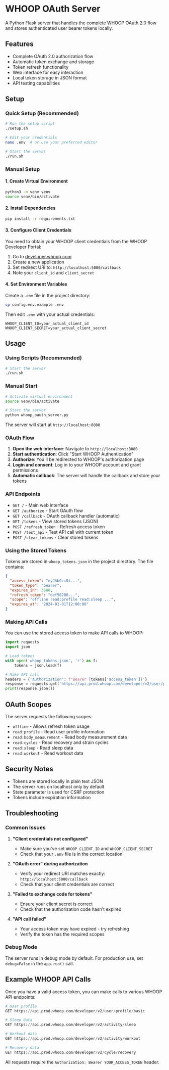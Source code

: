 # WHOOP OAuth Server

A Python Flask server that handles the complete WHOOP OAuth 2.0 flow and stores authenticated user bearer tokens locally.

## Features

- Complete OAuth 2.0 authorization flow
- Automatic token exchange and storage
- Token refresh functionality
- Web interface for easy interaction
- Local token storage in JSON format
- API testing capabilities

## Setup

### Quick Setup (Recommended)

```bash
# Run the setup script
./setup.sh

# Edit your credentials
nano .env  # or use your preferred editor

# Start the server
./run.sh
```

### Manual Setup

#### 1. Create Virtual Environment

```bash
python3 -m venv venv
source venv/bin/activate
```

#### 2. Install Dependencies

```bash
pip install -r requirements.txt
```

#### 3. Configure Client Credentials

You need to obtain your WHOOP client credentials from the WHOOP Developer Portal:

1. Go to [developer.whoop.com](https://developer.whoop.com)
2. Create a new application
3. Set redirect URI to: `http://localhost:5000/callback`
4. Note your `client_id` and `client_secret`

#### 4. Set Environment Variables

Create a `.env` file in the project directory:

```bash
cp config.env.example .env
```

Then edit `.env` with your actual credentials:

```
WHOOP_CLIENT_ID=your_actual_client_id
WHOOP_CLIENT_SECRET=your_actual_client_secret
```

## Usage

### Using Scripts (Recommended)

```bash
# Start the server
./run.sh
```

### Manual Start

```bash
# Activate virtual environment
source venv/bin/activate

# Start the server
python whoop_oauth_server.py
```

The server will start at `http://localhost:8080`

### OAuth Flow

1. **Open the web interface**: Navigate to `http://localhost:8080`
2. **Start authentication**: Click "Start WHOOP Authentication"
3. **Authorize**: You'll be redirected to WHOOP's authorization page
4. **Login and consent**: Log in to your WHOOP account and grant permissions
5. **Automatic callback**: The server will handle the callback and store your tokens

### API Endpoints

- `GET /` - Main web interface
- `GET /authorize` - Start OAuth flow
- `GET /callback` - OAuth callback handler (automatic)
- `GET /tokens` - View stored tokens (JSON)
- `POST /refresh_token` - Refresh access token
- `POST /test_api` - Test API call with current token
- `POST /clear_tokens` - Clear stored tokens

### Using the Stored Tokens

Tokens are stored in `whoop_tokens.json` in the project directory. The file contains:

```json
{
  "access_token": "eyJhbGciOi...",
  "token_type": "bearer",
  "expires_in": 3600,
  "refresh_token": "def50200...",
  "scope": "offline read:profile read:sleep ...",
  "expires_at": "2024-01-01T12:00:00"
}
```

### Making API Calls

You can use the stored access token to make API calls to WHOOP:

```python
import requests
import json

# Load tokens
with open('whoop_tokens.json', 'r') as f:
    tokens = json.load(f)

# Make API call
headers = {'Authorization': f"Bearer {tokens['access_token']}"}
response = requests.get('https://api.prod.whoop.com/developer/v2/user/profile/basic', headers=headers)
print(response.json())
```

## OAuth Scopes

The server requests the following scopes:
- `offline` - Allows refresh token usage
- `read:profile` - Read user profile information
- `read:body_measurement` - Read body measurement data
- `read:cycles` - Read recovery and strain cycles
- `read:sleep` - Read sleep data
- `read:workout` - Read workout data

## Security Notes

- Tokens are stored locally in plain text JSON
- The server runs on localhost only by default
- State parameter is used for CSRF protection
- Tokens include expiration information

## Troubleshooting

### Common Issues

1. **"Client credentials not configured"**
   - Make sure you've set `WHOOP_CLIENT_ID` and `WHOOP_CLIENT_SECRET`
   - Check that your `.env` file is in the correct location

2. **"OAuth error" during authorization**
   - Verify your redirect URI matches exactly: `http://localhost:5000/callback`
   - Check that your client credentials are correct

3. **"Failed to exchange code for tokens"**
   - Ensure your client secret is correct
   - Check that the authorization code hasn't expired

4. **"API call failed"**
   - Your access token may have expired - try refreshing
   - Verify the token has the required scopes

### Debug Mode

The server runs in debug mode by default. For production use, set `debug=False` in the `app.run()` call.

## Example WHOOP API Calls

Once you have a valid access token, you can make calls to various WHOOP API endpoints:

```python
# User profile
GET https://api.prod.whoop.com/developer/v2/user/profile/basic

# Sleep data
GET https://api.prod.whoop.com/developer/v2/activity/sleep

# Workout data  
GET https://api.prod.whoop.com/developer/v2/activity/workout

# Recovery data
GET https://api.prod.whoop.com/developer/v2/cycle/recovery
```

All requests require the `Authorization: Bearer YOUR_ACCESS_TOKEN` header.
